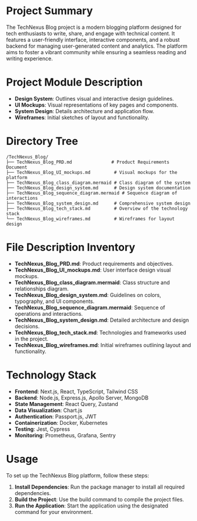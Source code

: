 # Project Summary
The TechNexus Blog project is a modern blogging platform designed for tech enthusiasts to write, share, and engage with technical content. It features a user-friendly interface, interactive components, and a robust backend for managing user-generated content and analytics. The platform aims to foster a vibrant community while ensuring a seamless reading and writing experience.

# Project Module Description
- **Design System**: Outlines visual and interactive design guidelines.
- **UI Mockups**: Visual representations of key pages and components.
- **System Design**: Details architecture and application flow.
- **Wireframes**: Initial sketches of layout and functionality.
  
# Directory Tree
```
/TechNexus_Blog/
├── TechNexus_Blog_PRD.md               # Product Requirements Document
├── TechNexus_Blog_UI_mockups.md         # Visual mockups for the platform
├── TechNexus_Blog_class_diagram.mermaid # Class diagram of the system
├── TechNexus_Blog_design_system.md      # Design system documentation
├── TechNexus_Blog_sequence_diagram.mermaid # Sequence diagram of interactions
├── TechNexus_Blog_system_design.md      # Comprehensive system design
├── TechNexus_Blog_tech_stack.md         # Overview of the technology stack
└── TechNexus_Blog_wireframes.md         # Wireframes for layout design
```

# File Description Inventory
- **TechNexus_Blog_PRD.md**: Product requirements and objectives.
- **TechNexus_Blog_UI_mockups.md**: User interface design visual mockups.
- **TechNexus_Blog_class_diagram.mermaid**: Class structure and relationships diagram.
- **TechNexus_Blog_design_system.md**: Guidelines on colors, typography, and UI components.
- **TechNexus_Blog_sequence_diagram.mermaid**: Sequence of operations and interactions.
- **TechNexus_Blog_system_design.md**: Detailed architecture and design decisions.
- **TechNexus_Blog_tech_stack.md**: Technologies and frameworks used in the project.
- **TechNexus_Blog_wireframes.md**: Initial wireframes outlining layout and functionality.

# Technology Stack
- **Frontend**: Next.js, React, TypeScript, Tailwind CSS
- **Backend**: Node.js, Express.js, Apollo Server, MongoDB
- **State Management**: React Query, Zustand
- **Data Visualization**: Chart.js
- **Authentication**: Passport.js, JWT
- **Containerization**: Docker, Kubernetes
- **Testing**: Jest, Cypress
- **Monitoring**: Prometheus, Grafana, Sentry

# Usage
To set up the TechNexus Blog platform, follow these steps:
1. **Install Dependencies**: Run the package manager to install all required dependencies.
2. **Build the Project**: Use the build command to compile the project files.
3. **Run the Application**: Start the application using the designated command for your environment.
